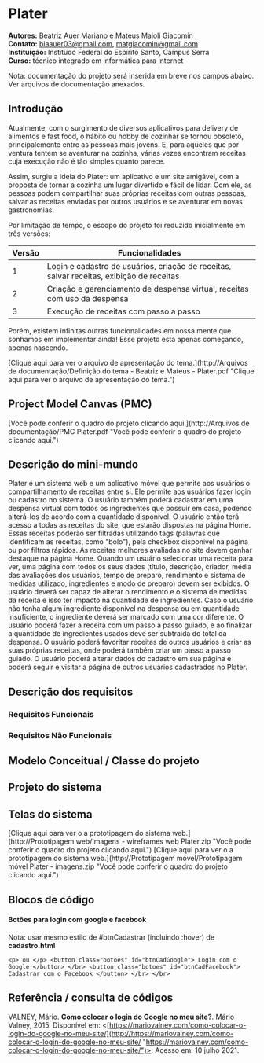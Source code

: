 # Plater

**Autores:** Beatriz Auer Mariano e Mateus Maioli Giacomin </br>
**Contato:** biaauer03@gmail.com, matgiacomin@gmail.com </br>
**Instituição:** Institudo Federal do Espírito Santo, Campus Serra </br>
**Curso:** técnico integrado em informática para internet

Nota: documentação do projeto será inserida em breve nos campos abaixo. Ver arquivos de documentação anexados.

## Introdução
Atualmente, com o surgimento de diversos aplicativos para delivery de alimentos e fast food, o hábito ou hobby de cozinhar se tornou obsoleto, principalemente entre as pessoas mais jovens. E, para aqueles que por ventura tentem se aventurar na cozinha, várias vezes encontram receitas cuja execução não é tão simples quanto parece.

Assim, surgiu a ideia do Plater: um aplicativo e um site amigável, com a proposta de tornar a cozinha um lugar divertido e fácil de lidar. Com ele, as pessoas podem compartilhar suas próprias receitas com outras pessoas, salvar as receitas enviadas por outros usuários e se aventurar em novas gastronomias.

Por limitação de tempo, o escopo do projeto foi reduzido inicialmente em três versões:

| Versão | Funcionalidades |
| ------------ | ------------ |
|1| Login e cadastro de usuários, criação de receitas, salvar receitas, exibição de receitas  |
|2| Criação e gerenciamento de despensa virtual, receitas com uso da despensa  |
|3| Execução de receitas com passo a passo  |

Porém, existem infinitas outras funcionalidades em nossa mente que sonhamos em implementar ainda! Esse projeto está apenas começando, apenas nascendo.

[Clique aqui para ver o arquivo de apresentação do tema.](http://Arquivos de documentação/Definição do tema - Beatriz e Mateus - Plater.pdf "Clique aqui para ver o arquivo de apresentação do tema.")

## Project Model Canvas (PMC)
[Você pode conferir o quadro do projeto clicando aqui.](http://Arquivos de documentação/PMC Plater.pdf "Você pode conferir o quadro do projeto clicando aqui.")

## Descrição do mini-mundo
Plater é um sistema web e um aplicativo móvel que permite aos usuários o compartilhamento de receitas entre si. Ele permite aos usuários fazer login ou cadastro no sistema. O usuário também poderá cadastrar em uma despensa virtual com todos os ingredientes que possuir em casa, podendo alterá-los de acordo com a quantidade disponível. O usuário então terá acesso a todas as receitas do site, que estarão dispostas na página Home. Essas receitas poderão ser filtradas utilizando tags (palavras que identificam as receitas, como "bolo"), pela checkbox disponível na página ou por filtros rápidos. As receitas melhores avaliadas no site devem ganhar destaque na página Home. Quando um usuário selecionar uma receita para ver, uma página com todos os seus dados (título, descrição, criador, média das avaliações dos usuários, tempo de preparo, rendimento e sistema de medidas utilizado, ingredientes e modo de preparo) devem ser exibidos. O usuário deverá ser capaz de alterar o rendimento e o sistema de medidas da receita e isso ter impacto na quantidade de ingredientes. Caso o usuário não tenha algum ingrediente disponível na despensa ou em quantidade insuficiente, o ingrediente deverá ser marcado com uma cor diferente. O usuário poderá fazer a receita com um passo a passo guiado, e ao finalizar a quantidade de ingredientes usados deve ser subtraída do total da despensa. O usuário poderá favoritar receitas de outros usuários e criar as suas próprias receitas, onde poderá também criar um passo a passo guiado. O usuário poderá alterar dados do cadastro em sua página e poderá seguir e visitar a página de outros usuários cadastrados no Plater.

## Descrição dos requisitos
### Requisitos Funcionais
### Requisitos Não Funcionais
## Modelo Conceitual / Classe do projeto
## Projeto do sistema
## Telas do sistema

[Clique aqui para ver o a prototipagem do sistema web.](http://Prototipagem web/Imagens - wireframes web Plater.zip "Você pode conferir o quadro do projeto clicando aqui.")
[Clique aqui para ver o a prototipagem do sistema web.](http://Prototipagem móvel/Prototipagem móvel Plater - imagens.zip "Você pode conferir o quadro do projeto clicando aqui.")

## Blocos de código

#### Botões para login com google e facebook
Nota: usar mesmo estilo de #btnCadastrar (incluindo :hover) de **cadastro.html**

`<p> ou </p>
<button class="botoes" id="btnCadGoogle"> Login com o Google </button> </br>
<button class="botoes" id="btnCadFacebook"> Cadastrar com o Facebook </button> </br>
</br>`

## Referência / consulta de códigos

VALNEY, Mário. **Como colocar o login do Google no meu site?**. Mário Valney, 2015. Disponível em: <[https://mariovalney.com/como-colocar-o-login-do-google-no-meu-site/](http://https://mariovalney.com/como-colocar-o-login-do-google-no-meu-site/ "https://mariovalney.com/como-colocar-o-login-do-google-no-meu-site/")>. Acesso em: 10 julho 2021.
